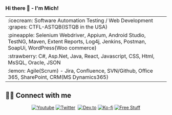 ### Hi there 👋 -  I'm Mich!


<table>
  <tr>
    <td>:icecream: Software Automation Testing / Web Development    :grapes:  CTFL-ASTQB(ISTQB in the USA) </td>
  </tr>
  <tr><td> :pineapple: Selenium Webdriver, Appium, Android Studio, TestNG, Maven, Extent Reports, Log4j, Jenkins, Postman, SoapUi, WordPress(Woo commerce)</td></tr>
  <tr><td> :strawberry:  C#, Asp.Net, Java, React, Javascript, CSS, Html, MsSQL, Oracle, JSON</td></tr>
  <tr><td> :lemon:   Agile(Scrum) - Jira, Confluence, SVN/Github, Office 365, SharePoint, CRM(MS Dynamics365)</td></tr>
</table>

## 🙋‍♂️ Connect with me

<!-- Badges template - https://github.com/badges/shields -->
<p align="center">
  <a href=""><img alt="Youtube" title="Youtube" src="https://img.shields.io/badge/-YouTube-red?style=for-the-badge&logo=youtube&logoColor=white"/></a>
  <a href=""><img alt="Twitter" title="Twitter" src="https://img.shields.io/badge/-Twitter-1DA1F2?style=for-the-badge&logo=twitter&logoColor=white"/></a>
  <a href="" alt="">
    <img src=""/></a>
  <a href=""><img alt="Dev.to" title="" src="https://img.shields.io/badge/DEV.TO-3835D3.svg?&style=for-the-badge&logo=dev.to&logoColor=white"></a>
  <a href="https://ko-fi.com/jlawrence"><img alt="Ko-fi" title="Buy me a coffee" src="https://img.shields.io/badge/-Support-FF5E5B?style=for-the-badge&logo=ko-fi&logoColor=white"/></a>
  <a href="http://eyl327.mywebcommunity.org/promos/"><img alt="Free Stuff" title="Free gifts for you" src="https://img.shields.io/badge/-free%20promos-D1A104?style=for-the-badge&logo=coveralls&logoColor=white"/></a>
</p>
